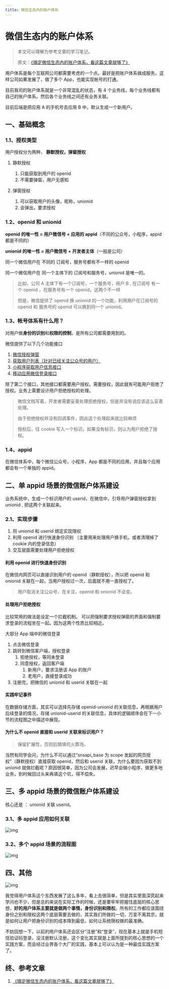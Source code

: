 ```yaml
---
title: 微信生态内的账户体系
---
```


# 微信生态内的账户体系

> 本文可以理解为参考文章的学习笔记。
>
> 原文：[《搞定微信生态内的账户体系，看这篇文章就够了》](https://m.huxiu.com/article/308172.html)

用户体系是每个互联网公司都需要考虑的一个点。最好是把账户体系做成服务。这样公司如果发展了，做了多个 App，也能实现帐号的打通。

目前我司的账户体系就是一个非常混乱的状态，有 4 个业务线，每个业务线都有自己的账户体系。然后各个业务线之间还有业务关联。

目前后端是把应用 A 的手机号去应用 B 中，默认生成一个新用户。

## 一、基础概念

### 1.1、授权类型

用户授权分为两种， **静默授权，弹窗授权**

1. 静默授权

   1. 只能获取到用户的 openid
   2. 不需要弹窗，用户无感知

2. 弹窗授权

   1. 可以获取用户的头像，昵称，unionid
   2. 会弹出，要求授权

### 1.2、openid 和 unionid

**openid 的唯一性 = 用户微信号 + 应用的 appid**（不同的公众号，小程序，appid 都是不同的）

**unionid 的唯一性 = 用户微信号 + 开发者主体**（一般是公司）

同一个微信用户在 不同的 订阅号，服务号都有不一样的 openid

同一个微信用户在 同一个主体下的 订阅号和服务号，unionid 是唯一的。

> 比如，公司 A 主体下有一个订阅号，一个服务号，用户 B , 在订阅号 有一个 openid ，在服务号有一个 openid，这两个不一样
>
> 但是，微信提供了 openid 换 unionid 的一个功能，利用用户在订阅号的 openid 和 服务号的 openid 可以换到同一个 unionid。

### 1.3、帐号体系有什么用？

对用户做**身份的识别**和**权限的控制**，是所有公司都需要用到的。

微信提供了以下几个功能接口

1. [微信授权弹窗](https://mp.weixin.qq.com/wiki?t=resource/res_main&id=mp1421140842)
2. [获取用户列表（针对已经关注公众号的用户）](https://mp.weixin.qq.com/wiki?t=resource/res_main&id=mp1421140840)
3. [小程序获取用户信息接口](https://developers.weixin.qq.com/miniprogram/dev/api/open-api/user-info/wx.getUserInfo.html)
4. [移动应用微信登录接口](https://open.weixin.qq.com/cgi-bin/showdocument?action=dir_list&t=resource/res_list&verify=1&id=open1419317851&token=&lang=zh_CN)

除了第二个接口，其他接口都需要用户授权。需要授权，因此就有可能用户拒绝了授权。业务上需要设计用户拒绝授权的处理。

> 微信文档写着，开发者需要妥善处理拒绝授权，但是并没有说应该这么妥善处理。
>
> 由于拒绝授权并没有回调事件，因此这个处理起来就比较麻烦
>
> 授权后，往 cookie 写入一个标识，如果没有标识，则认为用户拒绝了授权。

### 1.4、appid

在微信体系中，每个微信公众号，小程序，App 都是不同的应用，并且每个应用都会有一个单独的 appid。

## 二、单 appid 场景的微信账户体系建设

业务系统中，生成一个标识用户的 userid，在微信中，引导用户弹窗授权拿到 unionid , 把这两个关联起来。

### 2.1、实现步骤

1. 将 unionid 和 userid 绑定实现限权
2. 利用 openid 进行快速身份识别 （主要用来处理用户换手机，或者清理掉了 cookie 内的登录信息）
3. 交互层面需要处理用户拒绝授权

#### 利用 openid 进行快速身份识别

在微信内网页可以直接识别用户的 openid（静默授权），所以把 openid 和 onionid 关联在一起，当用户授权过一次，后面就不用一直授权了。

> 用户取消关注公众号，在关注，openid 和 onionid 不会变。

#### 处理用户拒绝授权

比较常用的做法是设定一个拦截机制。 可以把强制要求授权弹窗的界面和强制要求登录的流程坐在一起。因为这两个性质比较相近。

大部分 App 端中的微信登录

1. 点击微信登录
2. 跳转到微信客户端，授权登录
   1. 拒绝授权，等同未登录
   2. 同意授权，返回客户端
      1. 新用户，要求注册该 App 的账户
      2. 老用户，直接登录成功
3. 注册完，把微信的 unionid 和 userid 关联在一起

#### 实践牢记事件

在数据存储方面，其实可以选择先存储 openid-unionid 的关联信息，再根据用户后续登录的情况，存储 unionid-userid 的关联信息，具体的逻辑顺序会在下一小节的流程图之中描述中展现。

#### 为什么不 openid 直接和 userid 关联来标识用户？

> 保留扩展性，否则后期填坑火葬场。

当然有同学会问，为什么不可以通过“snsapi_base 为 scope 发起的网页授权”（静默授权）直接获取 openid，然后和 userid 关联，为什么要因为获取不到 unionid 就做拦截呢？原因很简单，因为公司会发展，迟早会做小程序，做更多地业务，到时候回过头来再填这个坑，得不偿失。

## 三、多 appid 场景的微信账户体系建设

核心还是 ： unionid 关联 userid。

### 3.1、多 appid 应用如何关联

![img](https://img.huxiucdn.com/article/content/201907/11/141059085312.jpg?imageView2/2/w/1000/format/jpg/interlace/1/q/85)

### 3.2、多个 appid 场景的流程图

![img](https://img.huxiucdn.com/article/content/201907/11/141059662804.jpg?imageView2/2/w/1000/format/jpg/interlace/1/q/85)

## 四、其他

![img](https://img.huxiucdn.com/article/content/201907/11/141059449382.jpg?imageView2/2/w/1000/format/jpg/interlace/1/q/85)

我觉得用户体系这个东西发展了这么多年，看上去很简单，但是其实里面深究起来学问也不少，但是总的来说在实际工作的时候，还是要牢牢把握住底层的核心思想，**好的用户体系主要就是做两个事情，身份识别和限权**。所有的工作都应该围绕身份之别和限权这两个底层需要去做的，其实我们所做的一切，万变不离其宗，就是如何让用户把身份识别的成本降到最低，如何让系统限权做的最准确。

不妨回想一下，以前的用户体系还会区分“注册”和“登录”，现在基本上就是手机短信验证码登录，没注册默认注册，这个变化其实就是上面所提到的核心思想的一个实践方案，而且经过业界各个大厂的实践，基本上可以认为是一种最佳实践方案了。

## 终、参考文章

1. [《搞定微信生态内的账户体系，看这篇文章就够了》](https://m.huxiu.com/article/308172.html)
